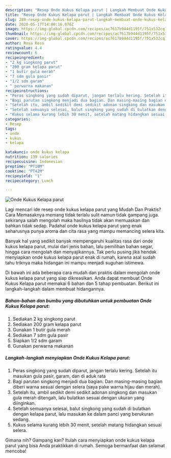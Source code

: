 ```yaml
---
description: "Resep Onde Kukus Kelapa parut | Langkah Membuat Onde Kukus Kelapa parut Yang Enak Dan Mudah"
title: "Resep Onde Kukus Kelapa parut | Langkah Membuat Onde Kukus Kelapa parut Yang Enak Dan Mudah"
slug: 289-resep-onde-kukus-kelapa-parut-langkah-membuat-onde-kukus-kelapa-parut-yang-enak-dan-mudah
date: 2020-05-17T14:00:16.076Z
image: https://img-global.cpcdn.com/recipes/ac7617b944d1195f/751x532cq70/onde-kukus-kelapa-parut-foto-resep-utama.jpg
thumbnail: https://img-global.cpcdn.com/recipes/ac7617b944d1195f/751x532cq70/onde-kukus-kelapa-parut-foto-resep-utama.jpg
cover: https://img-global.cpcdn.com/recipes/ac7617b944d1195f/751x532cq70/onde-kukus-kelapa-parut-foto-resep-utama.jpg
author: Rosa Ross
ratingvalue: 4.4
reviewcount: 6
recipeingredient:
- "2 kg singkong parut"
- "200 gram kelapa parut"
- "1 butir gula merah"
- "7 sdm gula pasir"
- "1/2 sdm garam"
- " perwarna makanan"
recipeinstructions:
- "Peras singkong yang sudah diparut, jangan terlalu kering. Setelah itu masukan gula pasir, garam, dan di aduk rata"
- "Bagi parutan singkong menjadi dua bagian. Dan masing-masing bagian diberi warna sesuai dengan selera (saya pake warna hijau dan merah)."
- "Setelah itu, ambil sedikit demi sedikit adonan singkong dan masukan gula merah ditengah, lalu bulatkan sesuai dengan ukuran yang diinginkan."
- "Setelah semuanya selesai, balut singkong yang sudah di bulatkan dengan kelapa parut, lalu masukan ke dalam panci yang berukuran sedang."
- "Kukus selama kurang lebih 30 menit, setelah matang hidangkan sesuai selera."
categories:
- Resep
tags:
- onde
- kukus
- kelapa

katakunci: onde kukus kelapa 
nutrition: 139 calories
recipecuisine: Indonesian
preptime: "PT10M"
cooktime: "PT42M"
recipeyield: "1"
recipecategory: Lunch

---
```



![Onde Kukus Kelapa parut](https://img-global.cpcdn.com/recipes/ac7617b944d1195f/751x532cq70/onde-kukus-kelapa-parut-foto-resep-utama.jpg)

Lagi mencari ide resep onde kukus kelapa parut yang Mudah Dan Praktis? Cara Memasaknya memang tidak terlalu sulit namun tidak gampang juga. sekiranya salah mengolah maka hasilnya tidak akan memuaskan dan bahkan tidak sedap. Padahal onde kukus kelapa parut yang enak seharusnya punya aroma dan cita rasa yang mampu memancing selera kita.

Banyak hal yang sedikit banyak mempengaruhi kualitas rasa dari onde kukus kelapa parut, mulai dari jenis bahan, lalu pemilihan bahan segar, hingga cara mengolah dan menyajikannya. Tak perlu pusing jika hendak menyiapkan onde kukus kelapa parut enak di rumah, karena asal sudah tahu triknya maka hidangan ini mampu menjadi suguhan istimewa.




Di bawah ini ada beberapa cara mudah dan praktis dalam mengolah onde kukus kelapa parut yang siap dikreasikan. Anda dapat membuat Onde Kukus Kelapa parut memakai 6 bahan dan 5 tahap pembuatan. Berikut ini langkah-langkah dalam membuat hidangannya.

<!--inarticleads1-->

##### Bahan-bahan dan bumbu yang dibutuhkan untuk pembuatan Onde Kukus Kelapa parut:

1. Sediakan 2 kg singkong parut
1. Sediakan 200 gram kelapa parut
1. Gunakan 1 butir gula merah
1. Sediakan 7 sdm gula pasir
1. Siapkan 1/2 sdm garam
1. Gunakan  perwarna makanan




<!--inarticleads2-->

##### Langkah-langkah menyiapkan Onde Kukus Kelapa parut:

1. Peras singkong yang sudah diparut, jangan terlalu kering. Setelah itu masukan gula pasir, garam, dan di aduk rata
1. Bagi parutan singkong menjadi dua bagian. Dan masing-masing bagian diberi warna sesuai dengan selera (saya pake warna hijau dan merah).
1. Setelah itu, ambil sedikit demi sedikit adonan singkong dan masukan gula merah ditengah, lalu bulatkan sesuai dengan ukuran yang diinginkan.
1. Setelah semuanya selesai, balut singkong yang sudah di bulatkan dengan kelapa parut, lalu masukan ke dalam panci yang berukuran sedang.
1. Kukus selama kurang lebih 30 menit, setelah matang hidangkan sesuai selera.




Gimana nih? Gampang kan? Itulah cara menyiapkan onde kukus kelapa parut yang bisa Anda praktikkan di rumah. Semoga bermanfaat dan selamat mencoba!
